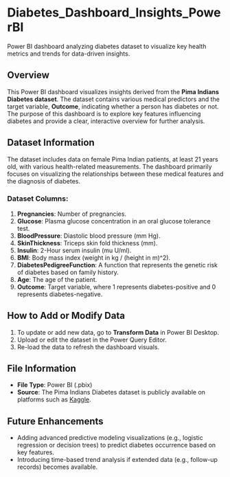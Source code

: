 # Diabetes_Dashboard_Insights_PowerBI
Power BI dashboard analyzing diabetes dataset to visualize key health metrics and trends for data-driven insights.

## Overview

This Power BI dashboard visualizes insights derived from the **Pima Indians Diabetes dataset**. The dataset contains various medical predictors and the target variable, **Outcome**, indicating whether a person has diabetes or not. The purpose of this dashboard is to explore key features influencing diabetes and provide a clear, interactive overview for further analysis.

## Dataset Information

The dataset includes data on female Pima Indian patients, at least 21 years old, with various health-related measurements. The dashboard primarily focuses on visualizing the relationships between these medical features and the diagnosis of diabetes.

### Dataset Columns:
1. **Pregnancies**: Number of pregnancies.
2. **Glucose**: Plasma glucose concentration in an oral glucose tolerance test.
3. **BloodPressure**: Diastolic blood pressure (mm Hg).
4. **SkinThickness**: Triceps skin fold thickness (mm).
5. **Insulin**: 2-Hour serum insulin (mu U/ml).
6. **BMI**: Body mass index (weight in kg / (height in m)^2).
7. **DiabetesPedigreeFunction**: A function that represents the genetic risk of diabetes based on family history.
8. **Age**: The age of the patient.
9. **Outcome**: Target variable, where 1 represents diabetes-positive and 0 represents diabetes-negative.

## How to Add or Modify Data

1. To update or add new data, go to **Transform Data** in Power BI Desktop.
2. Upload or edit the dataset in the Power Query Editor.
3. Re-load the data to refresh the dashboard visuals.

## File Information

- **File Type**: Power BI (.pbix)
- **Source**: The Pima Indians Diabetes dataset is publicly available on platforms such as [Kaggle](https://www.kaggle.com/uciml/pima-indians-diabetes-database).

## Future Enhancements

- Adding advanced predictive modeling visualizations (e.g., logistic regression or decision trees) to predict diabetes occurrence based on key features.
- Introducing time-based trend analysis if extended data (e.g., follow-up records) becomes available.

